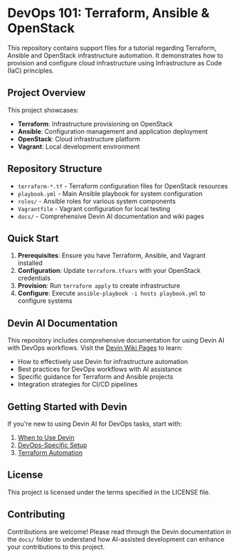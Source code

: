 # DevOps 101: Terraform, Ansible & OpenStack

This repository contains support files for a tutorial regarding Terraform, Ansible and OpenStack infrastructure automation. It demonstrates how to provision and configure cloud infrastructure using Infrastructure as Code (IaC) principles.

## Project Overview

This project showcases:
- **Terraform**: Infrastructure provisioning on OpenStack
- **Ansible**: Configuration management and application deployment
- **OpenStack**: Cloud infrastructure platform
- **Vagrant**: Local development environment

## Repository Structure

- `terraform-*.tf` - Terraform configuration files for OpenStack resources
- `playbook.yml` - Main Ansible playbook for system configuration
- `roles/` - Ansible roles for various system components
- `Vagrantfile` - Vagrant configuration for local testing
- `docs/` - Comprehensive Devin AI documentation and wiki pages

## Quick Start

1. **Prerequisites**: Ensure you have Terraform, Ansible, and Vagrant installed
2. **Configuration**: Update `terraform.tfvars` with your OpenStack credentials
3. **Provision**: Run `terraform apply` to create infrastructure
4. **Configure**: Execute `ansible-playbook -i hosts playbook.yml` to configure systems

## Devin AI Documentation

This repository includes comprehensive documentation for using Devin AI with DevOps workflows. Visit the [Devin Wiki Pages](./docs/) to learn:

- How to effectively use Devin for infrastructure automation
- Best practices for DevOps workflows with AI assistance
- Specific guidance for Terraform and Ansible projects
- Integration strategies for CI/CD pipelines

## Getting Started with Devin

If you're new to using Devin AI for DevOps tasks, start with:
1. [When to Use Devin](./docs/devin-essentials/when-to-use-devin.md)
2. [DevOps-Specific Setup](./docs/onboarding-devin/devops-specific-setup.md)
3. [Terraform Automation](./docs/devops-use-cases/terraform-automation.md)

## License

This project is licensed under the terms specified in the LICENSE file.

## Contributing

Contributions are welcome! Please read through the Devin documentation in the `docs/` folder to understand how AI-assisted development can enhance your contributions to this project.
